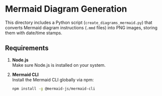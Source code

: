 # Mermaid Diagram Generation

This directory includes a Python script (`create_diagrams_mermaid.py`) that converts Mermaid diagram instructions (`.mmd` files) into PNG images, storing them with date/time stamps.

## Requirements

1. **Node.js**  
   Make sure Node.js is installed on your system.

2. **Mermaid CLI**  
   Install the Mermaid CLI globally via npm:
   ```bash
   npm install -g @mermaid-js/mermaid-cli